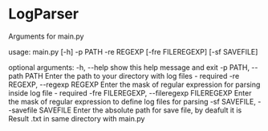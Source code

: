 # LogParser

Arguments for main.py

usage: main.py [-h] -p PATH -re REGEXP [-fre FILEREGEXP] [-sf SAVEFILE]

optional arguments:
  -h, --help            show this help message and exit
  -p PATH, --path PATH  Enter the path to your directory with log files - required
  -re REGEXP, --regexp REGEXP
                        Enter the mask of regular expression for parsing inside log file - required
  -fre FILEREGEXP, --fileregexp FILEREGEXP
                        Enter the mask of regular expression to define log files for parsing
  -sf SAVEFILE, --savefile SAVEFILE
                        Enter the absolute path for save file, by deafult it is Result <time>.txt in same directory with main.py
